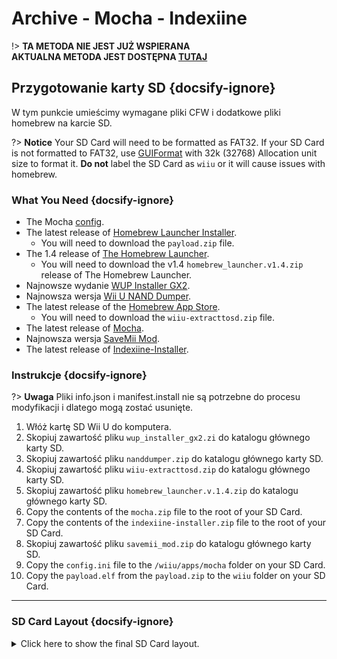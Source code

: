 # Archive - Mocha - Indexiine

!> **TA METODA NIE JEST JUŻ WSPIERANA**  
**AKTUALNA METODA JEST DOSTĘPNA [TUTAJ](../../../introduction)**

## Przygotowanie karty SD {docsify-ignore}

W tym punkcie umieścimy wymagane pliki CFW i dodatkowe pliki homebrew na karcie SD.

?> **Notice** Your SD Card will need to be formatted as FAT32. If your SD Card is not formatted to FAT32, use [GUIFormat](http://ridgecrop.co.uk/index.htm?guiformat.htm) with 32k (32768) Allocation unit size to format it. **Do not** label the SD Card as `wiiu` or it will cause issues with homebrew.

### What You Need {docsify-ignore}

- The Mocha <a href="docs/files/config.ini" download>config</a>.
- The latest release of [Homebrew Launcher Installer](https://github.com/wiiu-env/homebrew_launcher_installer/releases/latest).
  - You will need to download the `payload.zip` file.
- The 1.4 release of [The Homebrew Launcher](https://github.com/dimok789/homebrew_launcher/releases/tag/1.4).
  - You will need to download the v1.4 `homebrew_launcher.v1.4.zip` release of The Homebrew Launcher.
- Najnowsze wydanie [WUP Installer GX2](https://wiiubru.com/appstore/zips/wup_installer_gx2.zip).
- Najnowsza wersja [Wii U NAND Dumper](https://wiiubru.com/appstore/zips/nanddumper.zip).
- The latest release of the [Homebrew App Store](https://github.com/vgmoose/hbas/releases/latest).
  - You will need to download the `wiiu-extracttosd.zip` file.
- The latest release of [Mocha](https://wiiubru.com/appstore/zips/mocha.zip).
- Najnowsza wersja <a href="docs/files/SaveMii_Mod.zip" download>SaveMii Mod</a>.
- The latest release of [Indexiine-Installer](https://github.com/GaryOderNichts/indexiine-installer/releases/latest).

### Instrukcje {docsify-ignore}

?> **Uwaga** Pliki info.json i manifest.install nie są potrzebne do procesu modyfikacji i dlatego mogą zostać usunięte.

1. Włóż kartę SD Wii U do komputera.
1. Skopiuj zawartość pliku `wup_installer_gx2.zi` do katalogu głównego karty SD.
1. Skopiuj zawartość pliku `nanddumper.zip` do katalogu głównego karty SD.
1. Skopiuj zawartość pliku `wiiu-extracttosd.zip` do katalogu głównego karty SD.
1. Skopiuj zawartość pliku `homebrew_launcher.v.1.4.zip` do katalogu głównego karty SD.
1. Copy the contents of the `mocha.zip` file to the root of your SD Card.
1. Copy the contents of the `indexiine-installer.zip` file to the root of your SD Card.
1. Skopiuj zawartość pliku `savemii_mod.zip` do katalogu głównego karty SD.
1. Copy the `config.ini` file to the `/wiiu/apps/mocha` folder on your SD Card.
1. Copy the `payload.elf` from the `payload.zip` to the `wiiu` folder on your SD Card.
----------

### SD Card Layout {docsify-ignore}

<details>
<summary>Click here to show the final SD Card layout.</summary>

```
💾sd:
 ┗ 📂wiiu
   ┣ 📂apps
   ┃ ┣ 📂homebrew_launcher
   ┃ ┃ ┣ 📜homebrew_launcher.elf
   ┃ ┃ ┣ 📜icon.png
   ┃ ┃ ┗ 📜meta.xml
   ┃ ┗ (All other apps like disc2app, nanddumper, etc. should be here too)
   ┗ 📜payload.elf
```

</details>
